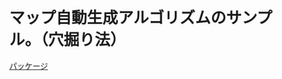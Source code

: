 <h1>マップ自動生成アルゴリズムのサンプル。（穴掘り法）</h1>

<a href = "https://github.com/matokutora/DiggingMap2D_SampleForUnity/releases/tag/var0.1">
  <p> パッケージ </p>
</a>
